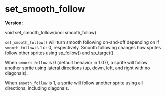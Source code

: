# set_smooth_follow

**Version:** <VersionInfo dink="1.08" standalone />&nbsp;<VersionInfo freedink="" standalone />&nbsp;<VersionInfo dinkhd="" standalone />&nbsp;<VersionInfo yedink="" standalone />

<Prototype>void set_smooth_follow(bool smooth_follow)</Prototype>

`set_smooth_follow()` will turn smooth following on-and-off depending on if `smooth_follow` is 1 or 0, respectively. Smooth following changes how sprites follow other sprites using [sp_follow()](./sp-follow.md) and [sp_target()](./sp-target.md).

When `smooth_follow` is 0 (default behavior in 1.07), a sprite will follow another sprite using lateral directions (up, down, left, and right with no diagonals).

When `smooth_follow` is 1, a sprite will follow another sprite using all directions, including diagonals.
